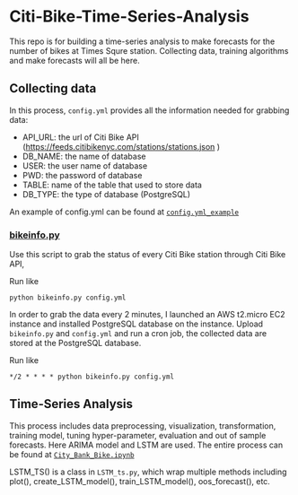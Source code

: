 # Citi-Bike-Time-Series-Analysis

This repo is for building a time-series analysis to make forecasts for the number of bikes at Times Squre station. Collecting data, training algorithms and make forecasts will all be here.

## Collecting data

In this process, `config.yml` provides all the information needed for grabbing data:
* API_URL: the url of Citi Bike API (https://feeds.citibikenyc.com/stations/stations.json )
* DB_NAME: the name of database
* USER: the user name of database
* PWD: the password of database
* TABLE: name of the table that used to store data
* DB_TYPE: the type of database (PostgreSQL)

An example of config.yml can be found at  [`config.yml_example`](https://github.com/mutouyu1124/Citi-Bikeshare-Time-Series-Analysis/blob/master/config.yml_example.yml)

### [bikeinfo.py](https://github.com/mutouyu1124/Citi-Bikeshare-Time-Series-Analysis/blob/master/bikeinfo.py)

Use this script to grab the status of every Citi Bike station through Citi Bike API, 

Run like
```
python bikeinfo.py config.yml
```

In order to grab the data every 2 minutes, I launched an AWS t2.micro EC2 instance and installed PostgreSQL database on the instance. Upload `bikeinfo.py` and  `config.yml` and run a cron job, the collected data are stored at the PostgreSQL database.

Run like
```
*/2 * * * * python bikeinfo.py config.yml
```
## Time-Series Analysis

This process includes data preprocessing, visualization, transformation, training model, tuning hyper-parameter, evaluation and out of sample forecasts. Here ARIMA model and LSTM are used. The entire process can be found at [`City_Bank_Bike.ipynb`](https://github.com/mutouyu1124/Citi-Bikeshare-Time-Series-Analysis/blob/master/City_Bank_Bike.ipynb)

LSTM_TS() is  a class in `LSTM_ts.py`, which wrap multiple methods including plot(), create_LSTM_model(), train_LSTM_model(), oos_forecast(), etc.
